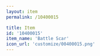 ```yaml
---
layout: item
permalink: /10400015

title: Item
id: '10400015'
item_name: 'Battle Scar'
icon_url: 'customize/00400015.png'
---
```

